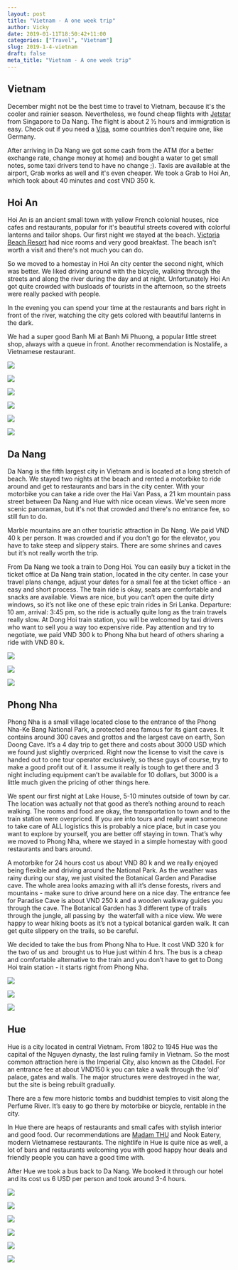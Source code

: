 ```yaml
---
layout: post
title: "Vietnam - A one week trip"
author: Vicky
date: 2019-01-11T18:50:42+11:00
categories: ["Travel", "Vietnam"]
slug: 2019-1-4-vietnam
draft: false
meta_title: "Vietnam - A one week trip"
---
```


## Vietnam

December might not be the best time to travel to Vietnam, because it's the cooler and rainier season. Nevertheless, we found cheap flights with [Jetstar](https://www.jetstar.com/sg/en/home) from Singapore to Da Nang. The flight is about 2 ½ hours and immigration is easy. Check out if you need a [Visa](https://www.vietnamimmigration.com/check-vietnam-visa-requirement/), some countries don't require one, like Germany.

After arriving in Da Nang we got some cash from the ATM (for a better exchange rate, change money at home) and bought a water to get small notes, some taxi drivers tend to have no change ;). Taxis are available at the airport, Grab works as well and it's even cheaper. We took a Grab to Hoi An, which took about 40 minutes and cost VND 350 k.

## Hoi An

Hoi An is an ancient small town with yellow French colonial houses, nice cafes and restaurants, popular for it's beautiful streets covered with colorful lanterns and tailor shops. Our first night we stayed at the beach. [Victoria Beach Resort](https://www.victoriahotels.asia/en/hotels-resorts/hoian.html) had nice rooms and very good breakfast. The beach isn't worth a visit and there's not much you can do.

So we moved to a homestay in Hoi An city center the second night, which was better. We liked driving around with the bicycle, walking through the streets and along the river during the day and at night. Unfortunately Hoi An got quite crowded with busloads of tourists in the afternoon, so the streets were really packed with people.

In the evening you can spend your time at the restaurants and bars right in front of the river, watching the city gets colored with beautiful lanterns in the dark.

We had a super good Banh Mi at Banh Mi Phuong, a popular little street shop, always with a queue in front. Another recommendation is Nostalife, a Vietnamese restaurant.

![](./DSC_3784.jpg)

![](./DSC_3833.jpg)

![](./IMG_7985.jpg)

![](./DSC_3835.jpg)

![](./DSC_3788.jpg)

![](./DSC_3852.jpg)

## Da Nang

Da Nang is the fifth largest city in Vietnam and is located at a long stretch of beach. We stayed two nights at the beach and rented a motorbike to ride around and get to restaurants and bars in the city center. With your motorbike you can take a ride over the Hai Van Pass, a 21 km mountain pass street between Da Nang and Hue with nice ocean views. We’ve seen more scenic panoramas, but it's not that crowded and there's no entrance fee, so still fun to do.

Marble mountains are an other touristic attraction in Da Nang. We paid VND 40 k per person. It was crowded and if you don't go for the elevator, you have to take steep and slippery stairs. There are some shrines and caves but it’s not really worth the trip.

From Da Nang we took a train to Dong Hoi. You can easily buy a ticket in the ticket office at Da Nang train station, located in the city center. In case your travel plans change, adjust your dates for a small fee at the ticket office - an easy and short process. The train ride is okay, seats are comfortable and snacks are available. Views are nice, but you can’t open the quite dirty windows, so it’s not like one of these epic train rides in Sri Lanka. Departure: 10 am, arrival: 3:45 pm, so the ride is actually quite long as the train travels really slow. At Dong Hoi train station, you will be welcomed by taxi drivers who want to sell you a way too expensive ride. Pay attention and try to negotiate, we paid VND 300 k to Phong Nha but heard of others sharing a ride with VND 80 k.

![](./DSC_3878.jpg)

![](./DSC_4017.jpg)

![](./DSC_4018.jpg)

## Phong Nha

Phong Nha is a small village located close to the entrance of the Phong Nha-Ke Bang National Park, a protected area famous for its giant caves. It contains around 300 caves and grottos and the largest cave on earth, Son Doong Cave. It’s a 4 day trip to get there and costs about 3000 USD which we found just slightly overpriced. Right now the license to visit the cave is handed out to one tour operator exclusively, so these guys of course, try to make a good profit out of it. I assume it really is tough to get there and 3 night including equipment can’t be available for 10 dollars, but 3000 is a little much given the pricing of other things here.

We spent our first night at Lake House, 5-10 minutes outside of town by car. The location was actually not that good as there’s nothing around to reach walking. The rooms and food are okay, the transportation to town and to the train station were overpriced. If you are into tours and really want someone to take care of ALL logistics this is probably a nice place, but in case you want to explore by yourself, you are better off staying in town. That’s why we moved to Phong Nha, where we stayed in a simple homestay with good restaurants and bars around.

A motorbike for 24 hours cost us about VND 80 k and we really enjoyed being flexible and driving around the National Park. As the weather was rainy during our stay, we just visited the Botanical Garden and Paradise cave. The whole area looks amazing with all it’s dense forests, rivers and mountains - make sure to drive around here on a nice day. The entrance fee for Paradise Cave is about VND 250 k and a wooden walkway guides you through the cave. The Botanical Garden has 3 different type of trails through the jungle, all passing by  the waterfall with a nice view. We were happy to wear hiking boots as it’s not a typical botanical garden walk. It can get quite slippery on the trails, so be careful.

We decided to take the bus from Phong Nha to Hue. It cost VND 320 k for the two of us and  brought us to Hue just within 4 hrs. The bus is a cheap and comfortable alternative to the train and you don’t have to get to Dong Hoi train station - it starts right from Phong Nha.

![](./DSC_3903.jpg)

![](./DSC_3910.jpg)

![](./DSC_3915.jpg)

## Hue

Hue is a city located in central Vietnam. From 1802 to 1945 Hue was the capital of the Nguyen dynasty, the last ruling family in Vietnam. So the most common attraction here is the Imperial City, also known as the Citadel. For an entrance fee at about VND150 k you can take a walk through the ‘old’ palace, gates and walls. The major structures were destroyed in the war, but the site is being rebuilt gradually.

There are a few more historic tombs and buddhist temples to visit along the Perfume River. It’s easy to go there by motorbike or bicycle, rentable in the city.

In Hue there are heaps of restaurants and small cafes with stylish interior and good food. Our recommendations are [Madam THU](http://madamthu.com/) and Nook Eatery, modern Vietnamese restaurants. The nightlife in Hue is quite nice as well, a lot of bars and restaurants welcoming you with good happy hour deals and friendly people you can have a good time with.

After Hue we took a bus back to Da Nang. We booked it through our hotel and its cost us 6 USD per person and took around 3-4 hours.

![](./DSC_3934.jpg)

![](./DSC_3937.jpg)

![](./DSC_3952.jpg)

![](./DSC_3990.jpg)

![](./DSC_4005.jpg)

![](./DSC_4011.jpg)